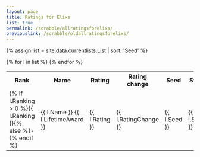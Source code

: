 ```yaml
---
layout: page
title: Ratings for Elixs
list: true
permalink: /scrabble/allratingsforelixs/
previouslink: /scrabble/oldallratingsforelixs/
---
```


{% assign list = site.data.currentlists.List | sort: 'Seed' %}

<table>
  <tr><th>Rank</th><th>Name</th><th>Rating</th><th class="ratingchange">Rating<br />change</th><th>Seed</th><th>Status</th><th>Wins</th><th>Games</th><th>%</th><th>Club</th></tr>
  {% for l in list %}
    <tr><td class="ranking">{% if l.Ranking > 0 %}{{ l.Ranking }}{% else %}-{% endif %}</td><td class="name">{{ l.Name }} {{ l.LifetimeAward }}</td><td class="rating">{{ l.Rating }}</td><td class="change">{{ l.RatingChange }}</td><td class="seeding">{{ l.Seed }}</td><td class="status">{{ l.Status }}</td><td class="wins">{{ l.Wins }}</td><td class="games">{{ l.Games }}</td><td class="percent">{{ l.PercentText }}</td><td>{{ l.Club }}</td></tr>
  {% endfor %}
</table>
